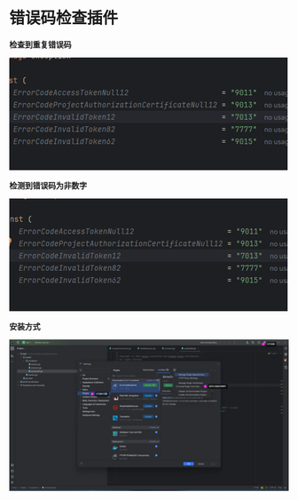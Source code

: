 # 错误码检查插件

**检查到重复错误码**

![动画](错误码检查插件.assets/动画.gif)

**检测到错误码为非数字**

![动画1](错误码检查插件.assets/动画1.gif)

**安装方式**

![image-20240707200031982](错误码检查插件.assets/image-20240707200031982.png)



